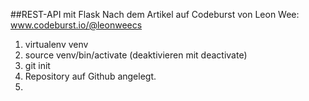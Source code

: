 ##REST-API mit Flask
Nach dem Artikel auf Codeburst von Leon Wee: www.codeburst.io/@leonweecs

1. virtualenv venv
2. source venv/bin/activate (deaktivieren mit deactivate)
3. git init
4. Repository auf Github angelegt.
5.